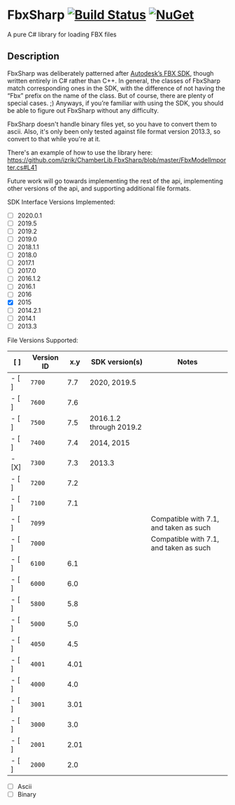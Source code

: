 # FbxSharp [![Build Status](https://travis-ci.org/izrik/FbxSharp.svg)](https://travis-ci.org/izrik/FbxSharp) [![NuGet](https://img.shields.io/nuget/v/FbxSharp.svg)](http://www.nuget.org/packages/FbxSharp)

A pure C# library for loading FBX files

Description
-----------

FbxSharp was deliberately patterned after [Autodesk’s FBX SDK](http://help.autodesk.com/view/FBX/2015/ENU/?guid=__cpp_ref_annotated_html), though written entirely in C# rather than C++. In general, the classes of FbxSharp match corresponding ones in the SDK, with the difference of not having the “Fbx” prefix on the name of the class.
But of course, there are plenty of special cases. ;)
Anyways, if you’re familiar with using the SDK, you should be able to figure out FbxSharp without any difficulty.

FbxSharp doesn't handle binary files yet, so you have to convert them to ascii.
Also, it's only been only tested against file format version 2013.3, so convert to that while you're at it.

There's an example of how to use the library here: https://github.com/izrik/ChamberLib.FbxSharp/blob/master/FbxModelImporter.cs#L41

Future work will go towards implementing the rest of the api, implementing other versions of the api, and supporting additional file formats.

SDK Interface Versions Implemented:

- [ ] 2020.0.1
- [ ] 2019.5
- [ ] 2019.2
- [ ] 2019.0
- [ ] 2018.1.1
- [ ] 2018.0
- [ ] 2017.1
- [ ] 2017.0
- [ ] 2016.1.2
- [ ] 2016.1
- [ ] 2016
- [X] 2015
- [ ] 2014.2.1
- [ ] 2014.1
- [ ] 2013.3

File Versions Supported:

  [ ]|Version ID|x.y|SDK version(s)|Notes
-----|----------|---|--------------|-----
- [ ]|`7700`|7.7|2020, 2019.5|
- [ ]|`7600`|7.6|
- [ ]|`7500`|7.5|2016.1.2 through 2019.2|
- [ ]|`7400`|7.4|2014, 2015
- [X]|`7300`|7.3|2013.3
- [ ]|`7200`|7.2|
- [ ]|`7100`|7.1|
- [ ]|`7099`|||Compatible with 7.1, and taken as such
- [ ]|`7000`|||Compatible with 7.1, and taken as such
- [ ]|`6100`|6.1|
- [ ]|`6000`|6.0|
- [ ]|`5800`|5.8|
- [ ]|`5000`|5.0|
- [ ]|`4050`|4.5|
- [ ]|`4001`|4.01|
- [ ]|`4000`|4.0|
- [ ]|`3001`|3.01|
- [ ]|`3000`|3.0|
- [ ]|`2001`|2.01|
- [ ]|`2000`|2.0|

- [ ] Ascii
- [ ] Binary
